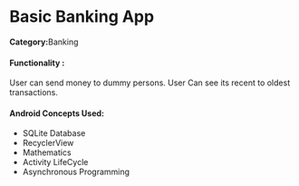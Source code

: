 <h1>Basic Banking App</h1>

<p><b>Category:</b>Banking</p>


<h4>Functionality : </h4>
<p>User can send money to dummy persons. User Can see its recent to oldest transactions. 
</p>


<h4>Android Concepts Used:</h4>
<ul>
<li>SQLite Database</li>
<li>RecyclerView </li>
<li>Mathematics</li>
<li>Activity LifeCycle</li>
<li>Asynchronous Programming</li>
</ul>

